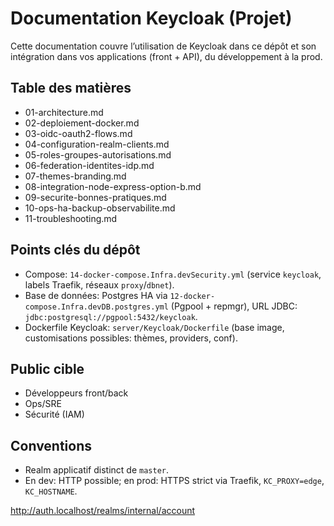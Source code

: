 # Documentation Keycloak (Projet)

Cette documentation couvre l’utilisation de Keycloak dans ce dépôt et son intégration dans vos applications (front + API), du développement à la prod.

## Table des matières
- 01-architecture.md
- 02-deploiement-docker.md
- 03-oidc-oauth2-flows.md
- 04-configuration-realm-clients.md
- 05-roles-groupes-autorisations.md
- 06-federation-identites-idp.md
- 07-themes-branding.md
- 08-integration-node-express-option-b.md
- 09-securite-bonnes-pratiques.md
- 10-ops-ha-backup-observabilite.md
- 11-troubleshooting.md

## Points clés du dépôt
- Compose: `14-docker-compose.Infra.devSecurity.yml` (service `keycloak`, labels Traefik, réseaux `proxy`/`dbnet`).
- Base de données: Postgres HA via `12-docker-compose.Infra.devDB.postgres.yml` (Pgpool + repmgr), URL JDBC: `jdbc:postgresql://pgpool:5432/keycloak`.
- Dockerfile Keycloak: `server/Keycloak/Dockerfile` (base image, customisations possibles: thèmes, providers, conf). 

## Public cible
- Développeurs front/back
- Ops/SRE
- Sécurité (IAM)

## Conventions
- Realm applicatif distinct de `master`.
- En dev: HTTP possible; en prod: HTTPS strict via Traefik, `KC_PROXY=edge`, `KC_HOSTNAME`.


http://auth.localhost/realms/internal/account